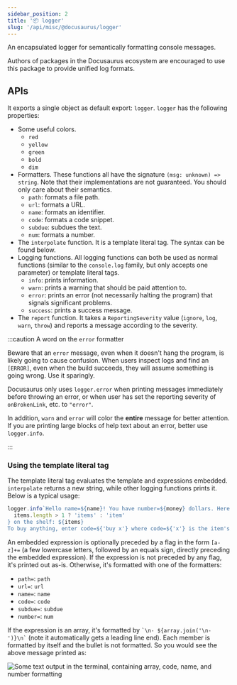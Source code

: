 ```yaml
---
sidebar_position: 2
title: '📦 logger'
slug: '/api/misc/@docusaurus/logger'
---
```


An encapsulated logger for semantically formatting console messages.

Authors of packages in the Docusaurus ecosystem are encouraged to use this package to provide unified log formats.

## APIs

It exports a single object as default export: `logger`. `logger` has the following properties:

- Some useful colors.
  - `red`
  - `yellow`
  - `green`
  - `bold`
  - `dim`
- Formatters. These functions all have the signature `(msg: unknown) => string`. Note that their implementations are not guaranteed. You should only care about their semantics.
  - `path`: formats a file path.
  - `url`: formats a URL.
  - `name`: formats an identifier.
  - `code`: formats a code snippet.
  - `subdue`: subdues the text.
  - `num`: formats a number.
- The `interpolate` function. It is a template literal tag. The syntax can be found below.
- Logging functions. All logging functions can both be used as normal functions (similar to the `console.log` family, but only accepts one parameter) or template literal tags.
  - `info`: prints information.
  - `warn`: prints a warning that should be paid attention to.
  - `error`: prints an error (not necessarily halting the program) that signals significant problems.
  - `success`: prints a success message.
- The `report` function. It takes a `ReportingSeverity` value (`ignore`, `log`, `warn`, `throw`) and reports a message according to the severity.

:::caution A word on the `error` formatter

Beware that an `error` message, even when it doesn't hang the program, is likely going to cause confusion. When users inspect logs and find an `[ERROR]`, even when the build succeeds, they will assume something is going wrong. Use it sparingly.

Docusaurus only uses `logger.error` when printing messages immediately before throwing an error, or when user has set the reporting severity of `onBrokenLink`, etc. to `"error"`.

In addition, `warn` and `error` will color the **entire** message for better attention. If you are printing large blocks of help text about an error, better use `logger.info`.

:::

### Using the template literal tag

The template literal tag evaluates the template and expressions embedded. `interpolate` returns a new string, while other logging functions prints it. Below is a typical usage:

```js
logger.info`Hello name=${name}! You have number=${money} dollars. Here are the ${
  items.length > 1 ? 'items' : 'item'
} on the shelf: ${items}
To buy anything, enter code=${'buy x'} where code=${'x'} is the item's name; to quit, press code=${'Ctrl + C'}.`;
```

An embedded expression is optionally preceded by a flag in the form `[a-z]+=` (a few lowercase letters, followed by an equals sign, directly preceding the embedded expression). If the expression is not preceded by any flag, it's printed out as-is. Otherwise, it's formatted with one of the formatters:

- `path=`: `path`
- `url=`: `url`
- `name=`: `name`
- `code=`: `code`
- `subdue=`: `subdue`
- `number=`: `num`

If the expression is an array, it's formatted by `` `\n- ${array.join('\n- ')}\n` `` (note it automatically gets a leading line end). Each member is formatted by itself and the bullet is not formatted. So you would see the above message printed as:

![Some text output in the terminal, containing array, code, name, and number formatting](./demo.png)
